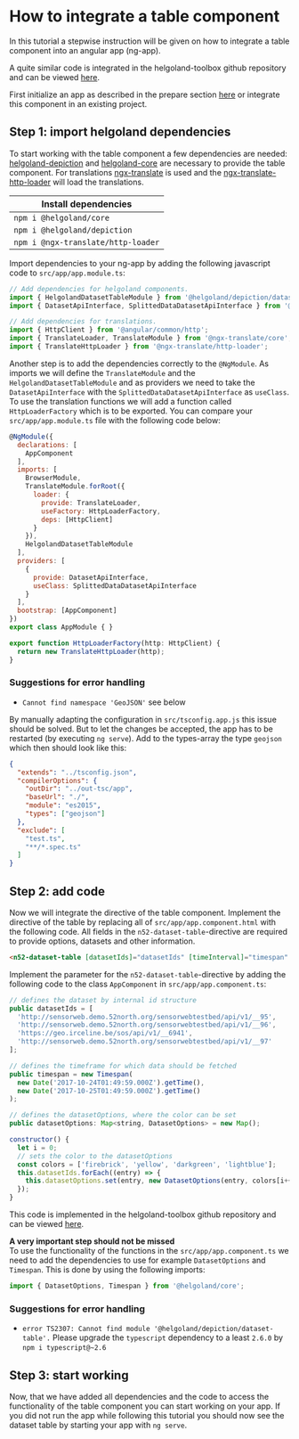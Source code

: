 # How to integrate a table component

In this tutorial a stepwise instruction will be given on how to integrate a table component into an angular app (ng-app).

A quite similar code is integrated in the helgoland-toolbox github repository and can be viewed [here](https://github.com/52North/helgoland-toolbox/tree/master/src/demo/app/pages/table).

First initialize an app as described in the prepare section [here](../how-tos.html) or integrate this component in an existing project.

## Step 1: import helgoland dependencies

To start working with the table component a few dependencies are needed: [helgoland-depiction](https://www.npmjs.com/package/@helgoland/depiction) and [helgoland-core](https://www.npmjs.com/package/@helgoland/core) are necessary to provide the table component. For translations [ngx-translate](http://www.ngx-translate.com/) is used and the [ngx-translate-http-loader](https://www.npmjs.com/package/@ngx-translate/http-loader) will load the translations.

|Install dependencies|
|--------------------|
|`npm i @helgoland/core`|
|`npm i @helgoland/depiction`|
|`npm i @ngx-translate/http-loader`|

Import dependencies to your ng-app by adding the following javascript code to `src/app/app.module.ts`:

```javascript
// Add dependencies for helgoland components.
import { HelgolandDatasetTableModule } from '@helgoland/depiction/dataset-table';
import { DatasetApiInterface, SplittedDataDatasetApiInterface } from '@helgoland/core';

// Add dependencies for translations.
import { HttpClient } from '@angular/common/http';
import { TranslateLoader, TranslateModule } from '@ngx-translate/core';
import { TranslateHttpLoader } from '@ngx-translate/http-loader';
```

Another step is to add the dependencies correctly to the `@NgModule`. As imports we will define the `TranslateModule` and the `HelgolandDatasetTableModule` and as providers we need to take the `DatasetApiInterface` with the `SplittedDataDatasetApiInterface` as `useClass`. To use the translation functions we will add a function called `HttpLoaderFactory` which is to be exported.
You can compare your `src/app/app.module.ts` file with the following code below:

```javascript
@NgModule({
  declarations: [
    AppComponent
  ],
  imports: [
    BrowserModule,
    TranslateModule.forRoot({
      loader: {
        provide: TranslateLoader,
        useFactory: HttpLoaderFactory,
        deps: [HttpClient]
      }
    }),
    HelgolandDatasetTableModule
  ],
  providers: [
    {
      provide: DatasetApiInterface,
      useClass: SplittedDataDatasetApiInterface
    }
  ],
  bootstrap: [AppComponent]
})
export class AppModule { }

export function HttpLoaderFactory(http: HttpClient) {
  return new TranslateHttpLoader(http);
}
```

### Suggestions for error handling

- `Cannot find namespace 'GeoJSON'` see below

By manually adapting the configuration in `src/tsconfig.app.js` this issue should be solved. But to let the changes be accepted, the app has to be restarted (by executing `ng serve`). Add to the types-array the type `geojson` which then should look like this:

```json
{
  "extends": "../tsconfig.json",
  "compilerOptions": {
    "outDir": "../out-tsc/app",
    "baseUrl": "./",
    "module": "es2015",
    "types": ["geojson"]
  },
  "exclude": [
    "test.ts",
    "**/*.spec.ts"
  ]
}
```

## Step 2: add code

Now we will integrate the directive of the table component. Implement the directive of the table by replacing all of `src/app/app.component.html` with the following code. All fields in the `n52-dataset-table`-directive are required to provide options, datasets and other information.

```html
<n52-dataset-table [datasetIds]="datasetIds" [timeInterval]="timespan" [datasetOptions]="datasetOptions"></n52-dataset-table>
```

Implement the parameter for the `n52-dataset-table`-directive by adding the following code to the class `AppComponent` in `src/app/app.component.ts`:

```javascript
// defines the dataset by internal id structure
public datasetIds = [
  'http://sensorweb.demo.52north.org/sensorwebtestbed/api/v1/__95',
  'http://sensorweb.demo.52north.org/sensorwebtestbed/api/v1/__96',
  'https://geo.irceline.be/sos/api/v1/__6941',
  'http://sensorweb.demo.52north.org/sensorwebtestbed/api/v1/__97'
];

// defines the timeframe for which data should be fetched
public timespan = new Timespan(
  new Date('2017-10-24T01:49:59.000Z').getTime(),
  new Date('2017-10-25T01:49:59.000Z').getTime()
);

// defines the datasetOptions, where the color can be set
public datasetOptions: Map<string, DatasetOptions> = new Map();

constructor() {
  let i = 0;
  // sets the color to the datasetOptions
  const colors = ['firebrick', 'yellow', 'darkgreen', 'lightblue'];
  this.datasetIds.forEach((entry) => {
    this.datasetOptions.set(entry, new DatasetOptions(entry, colors[i++]));
  });
}
```

This code is implemented in the helgoland-toolbox github repository and can be viewed [here](https://github.com/52North/helgoland-toolbox/blob/master/src/demo/app/pages/timeseries-graph/timeseries-graph.component.ts).

**A very important step should not be missed**  
To use the functionality of the functions in the `src/app/app.component.ts` we need to add the dependencies to use for example `DatasetOptions` and `Timespan`. This is done by using the following imports:

```javascript
import { DatasetOptions, Timespan } from '@helgoland/core';
```

### Suggestions for error handling

- `error TS2307: Cannot find module '@helgoland/depiction/dataset-table'.` Please upgrade the `typescript` dependency to a least `2.6.0` by `npm i typescript@~2.6`

## Step 3: start working

Now, that we have added all dependencies and the code to access the functionality of the table component you can start working on your app. If you did not run the app while following this tutorial you should now see the dataset table by starting your app with `ng serve`.